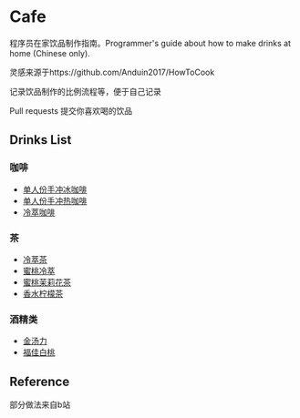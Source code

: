 # Cafe
程序员在家饮品制作指南。Programmer's guide about how to make drinks at home (Chinese only).

灵感来源于https://github.com/Anduin2017/HowToCook

记录饮品制作的比例流程等，便于自己记录

Pull requests 提交你喜欢喝的饮品

## Drinks List
### 咖啡
- [单人份手冲冰咖啡](https://github.com/timwhitez/Cafe/blob/main/drinks/%E5%8D%95%E4%BA%BA%E4%BB%BD%E6%89%8B%E5%86%B2%E5%86%B0%E5%92%96%E5%95%A1.md)
- [单人份手冲热咖啡](https://github.com/timwhitez/Cafe/blob/main/drinks/%E5%8D%95%E4%BA%BA%E4%BB%BD%E6%89%8B%E5%86%B2%E7%83%AD%E5%92%96%E5%95%A1.md)
- [冷萃咖啡](https://github.com/timwhitez/Cafe/blob/main/drinks/%E5%86%B7%E8%90%83%E5%92%96%E5%95%A1.md)

### 茶
- [冷萃茶](https://github.com/timwhitez/Cafe/blob/main/drinks/%E5%86%B7%E8%90%83%E8%8C%B6.md)
- [蜜桃冷萃](https://github.com/timwhitez/Cafe/blob/main/drinks/%E8%9C%9C%E6%A1%83%E5%86%B7%E8%90%83.md)
- [蜜桃茉莉花茶](https://github.com/timwhitez/Cafe/blob/main/drinks/%E8%9C%9C%E6%A1%83%E8%8C%89%E8%8E%89%E8%8A%B1%E8%8C%B6.md)
- [香水柠檬茶](https://github.com/timwhitez/Cafe/blob/main/drinks/%E9%A6%99%E6%B0%B4%E6%9F%A0%E6%AA%AC%E8%8C%B6.md)

### 酒精类
- [金汤力](https://github.com/timwhitez/Cafe/blob/main/drinks/%E9%87%91%E6%B1%A4%E5%8A%9B.md)
- [福佳白桃](https://github.com/timwhitez/Cafe/blob/main/drinks/%E7%A6%8F%E4%BD%B3%E7%99%BD%E6%A1%83.md)


## Reference
部分做法来自b站
